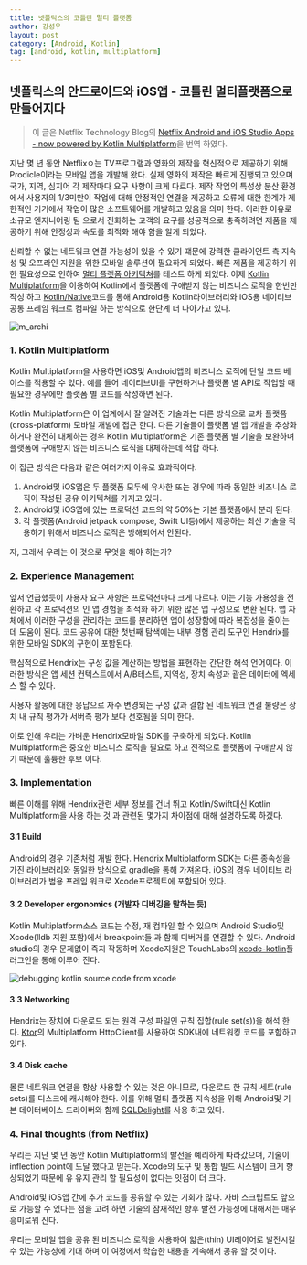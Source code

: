 ```yaml
---
title: 넷플릭스의 코틀린 멀티 플랫폼
author: 강성우
layout: post
category: [Android, Kotlin]
tag: [android, kotlin, multiplatform]
---
```


## 넷플릭스의 안드로이드와 iOS앱 - 코틀린 멀티플랫폼으로 만들어지다 

> 이 글은 Netflix Technology Blog의 [Netflix Android and iOS Studio Apps - now powered by Kotlin Multiplatform](https://netflixtechblog.com/netflix-android-and-ios-studio-apps-kotlin-multiplatform-d6d4d8d25d23)을 번역 하였다. 

지난 몇 년 동안 Netflixㅇ는 TV프로그램과 영화의 제작을 혁신적으로 제공하기 위해 Prodicle이라는 모바일 앱을 개발해 왔다. 실제 영화의 제작은 빠르게 진행되고 있으며 국가, 지역, 심지어 각 제작마다 요구 사항이 크게 다르다. 제작 작업의 특성상 분산 환경에서 사용자의 1/3미만이 작업에 대해 안정적인 연결을 제공하고 오류에 대한 한계가 제한적인 기기에서 작업이 많은 소프트웨어를 개발하고 있음을 의미 한다. 이러한 이유로 소규모 엔지니어링 팀 으로서 진화하는 고객의 요구를 성공적으로 충족하려면 제품을 제공하기 위해 안정성과 속도를 최적화 해야 함을 알게 되었다. 

신뢰할 수 없는 네트워크 연결 가능성이 있을 수 있기 떄문에 강력한 클라이언트 측 지속성 및 오프라인 지원을 위한 모바일 솔루션이 필요하게 되었다. 빠른 제품을 제공하기 위한 필요성으로 인하여 [멀티 플랫폼 아키텍쳐](https://netflixtechblog.com/making-our-android-studio-apps-reactive-with-ui-components-redux-5e37aac3b244)를 테스트 하게 되었다. 이제 [Kotlin Multiplatform](https://kotlinlang.org/lp/mobile/)을 이용하여 Kotlin에서 플랫폼에 구애받지 않는 비즈니스 로직을 한번만 작성 하고 [Kotlin/Native](https://kotlinlang.org/docs/reference/native-overview.html)코드를 통해 Android용 Kotlin라이브러리와 iOS용 네이티브 공통 프레임 워크로 컴파일 하는 방식으로 한단계 더 나아가고 있다. 

![m_archi](https://miro.medium.com/max/700/1*p4iArxP5Q8XEcBmDPHchtw.png)

### 1. Kotlin Multiplatform

Kotlin Multiplatform을 사용하면 iOS및 Android앱의 비즈니스 로직에 단일 코드 베이스를 적용할 수 있다. 예를 들어 네이티브UI를 구현하거나 플랫폼 별 API로 작업할 때 필요한 경우에만 플랫폼 별 코드를 작성하면 된다. 

Kotlin Multiplatform은 이 업계에서 잘 알려진 기술과는 다른 방식으로 교차 플랫폼(cross-platform) 모바일 개발에 접근 한다. 다른 기술들이 플랫폼 별 앱 개발을 추상화하거나 완전히 대체하는 경우 Kotlin Multiplatform은 기존 플랫폼 별 기술을 보완하며 플랫폼에 구애받지 않는 비즈니스 로직을 대체하는데 적합 하다. 

이 접근 방식은 다음과 같은 여러가지 이유로 효과적이다.

1. Android및 iOS앱은 두 플랫폼 모두에 유사한 또는 경우에 따라 동일한 비즈니스 로직이 작성된 공유 아키텍쳐를 가지고 있다. 
2. Android및 iOS앱에 있는 프로덕션 코드의 약 50%는 기본 플랫폼에서 분리 된다. 
3. 각 플랫폼(Android jetpack compose, Swift UI등)에서 제공하는 최신 기술을 적용하기 위해서 비즈니스 로직은 방해되어서 안된다. 

자, 그래서 우리는 이 것으로 무엇을 해야 하는가? 

### 2. Experience Management 

앞서 언급했듯이 사용자 요구 사항은 프로덕션마다 크게 다르다. 이는 기능 가용성을 전환하고 각 프로덕션의 인 앱 경험을 최적화 하기 위한 많은 앱 구성으로 변환 된다. 앱 자체에서 이러한 구성을 관리하는 코드를 분리하면 앱이 성장함에 따라 복잡성을 줄이는 데 도움이 된다. 코드 공유에 대한 첫번째 탐색에는 내부 경험 관리 도구인 Hendrix를 위한 모바일 SDK의 구현이 포함된다. 

핵심적으로 Hendrix는 구성 값을 계산하는 방법을 표현하는 간단한 해석 언어이다. 이러한 방식은 앱 세션 컨텍스트에서 A/B테스트, 지역성, 장치 속성과 괕은 데이터에 엑세스 할 수 있다. 

사용자 활동에 대한 응답으로 자주 변경되는 구성 값과 결합 된 네트워크 연결 불량은 장치 내 규칙 평가가 서버측 평가 보다 선호됨을 의미 한다. 

이로 인해 우리는 가벼운 Hendrix모바일 SDK를 구축하게 되었다. Kotlin Multiplatform은 중요한 비즈니스 로직을 필요로 하고 전적으로 플랫폼에 구애받지 않기 때문에 훌륭한 후보 이다. 

### 3. Implementation

빠른 이해를 위해 Hendrix관련 세부 정보를 건너 뛰고 Kotlin/Swift대신 Kotlin Multiplatform을 사용 하는 것 과 관련된 몇가지 차이점에 대해 설명하도록 하겠다. 

#### 3.1 Build

Android의 경우 기존처럼 개발 한다. Hendrix Multiplatform SDK는 다른 종속성을 가진 라이브러리와 동일한 방식으로 gradle을 통해 가져온다. iOS의 경우 네이티브 라이브러리가 범용 프레임 워크로 Xcode프로젝트에 포함되어 있다. 

#### 3.2 Developer ergonomics (개발자 디버깅을 말하는 듯)

Kotlin Multiplatform소스 코드는 수정, 재 컴파일 할 수 있으며 Android Studio및 Xcode(lldb 지원 포함)에서 breakpoint들 과 함께 디버거를 연결할 수 있다. Android studio의 경우 문제없이 즉지 작동하며 Xcode지원은 TouchLabs의 [xcode-kotlin](https://github.com/touchlab/xcode-kotlin)플러그인을 통해 이루어 진다. 

![debugging kotlin source code from xcode](https://miro.medium.com/max/700/0*whpdb2hoa55wg_uo)

#### 3.3 Networking

Hendrix는 장치에 다운로드 되는 원격 구성 파일인 규칙 집합(rule set(s))을 해석 한다. [Ktor](https://ktor.io/)의 Multiplatform HttpClient를 사용하여 SDK내에 네트워킹 코드를 포함하고 있다. 

#### 3.4 Disk cache

몰론 네트워크 연결을 항상 사용할 수 있는 것은 아니므로, 다운로드 한 규칙 세트(rule sets)를 디스크에 캐시해야 한다. 이를 위해 멀티 플랫폼 지속성을 위해 Android및 기본 데이터베이스 드라이버와 함께 [SQLDelight](https://cashapp.github.io/sqldelight/)를 사용 하고 있다. 

### 4. Final thoughts (from Netflix)

우리는 지난 몇 년 동안 Kotlin Multiplatform의 발전을 예리하게 따라갔으며, 기술이 inflection point에 도달 했다고 믿는다. Xcode의 도구 및 통합 빌드 시스템이 크게 향상되었기 때문에 유 유지 관리 할 필요성이 없다는 잇점이 더 크다. 

Android및 iOS앱 간에 추가 코드를 공유할 수 있는 기회가 많다. 자바 스크립트도 앞으로 가능할 수 있다는 점을 고려 하면 기술의 잠재적인 향후 발전 가능성에 대해서는 매우 흥미로워 진다. 

우리는 모바일 앱을 공유 된 비즈니스 로직을 사용하여 얇은(thin) UI레이어로 발전시킬 수 있는 가능성에 기대 하며 이 여정에서 학습한 내용을 계속해서 공유 할 것 이다. 

